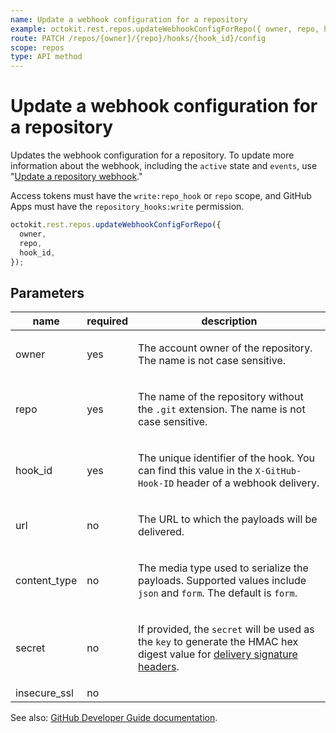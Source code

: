 ```yaml
---
name: Update a webhook configuration for a repository
example: octokit.rest.repos.updateWebhookConfigForRepo({ owner, repo, hook_id })
route: PATCH /repos/{owner}/{repo}/hooks/{hook_id}/config
scope: repos
type: API method
---
```


# Update a webhook configuration for a repository

Updates the webhook configuration for a repository. To update more information about the webhook, including the `active` state and `events`, use "[Update a repository webhook](/rest/webhooks/repos#update-a-repository-webhook)."

Access tokens must have the `write:repo_hook` or `repo` scope, and GitHub Apps must have the `repository_hooks:write` permission.

```js
octokit.rest.repos.updateWebhookConfigForRepo({
  owner,
  repo,
  hook_id,
});
```

## Parameters

<table>
  <thead>
    <tr>
      <th>name</th>
      <th>required</th>
      <th>description</th>
    </tr>
  </thead>
  <tbody>
    <tr><td>owner</td><td>yes</td><td>

The account owner of the repository. The name is not case sensitive.

</td></tr>
<tr><td>repo</td><td>yes</td><td>

The name of the repository without the `.git` extension. The name is not case sensitive.

</td></tr>
<tr><td>hook_id</td><td>yes</td><td>

The unique identifier of the hook. You can find this value in the `X-GitHub-Hook-ID` header of a webhook delivery.

</td></tr>
<tr><td>url</td><td>no</td><td>

The URL to which the payloads will be delivered.

</td></tr>
<tr><td>content_type</td><td>no</td><td>

The media type used to serialize the payloads. Supported values include `json` and `form`. The default is `form`.

</td></tr>
<tr><td>secret</td><td>no</td><td>

If provided, the `secret` will be used as the `key` to generate the HMAC hex digest value for [delivery signature headers](https://docs.github.com/webhooks/event-payloads/#delivery-headers).

</td></tr>
<tr><td>insecure_ssl</td><td>no</td><td>

</td></tr>
  </tbody>
</table>

See also: [GitHub Developer Guide documentation](https://docs.github.com/rest/repos/webhooks#update-a-webhook-configuration-for-a-repository).
